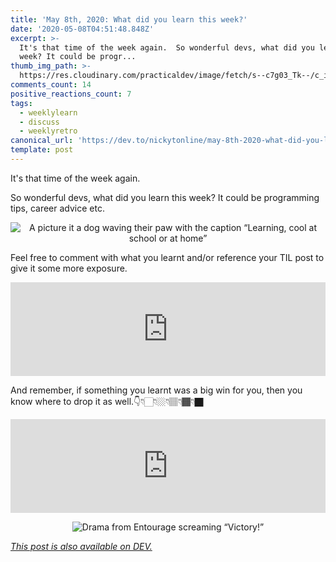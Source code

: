 ```yaml
---
title: 'May 8th, 2020: What did you learn this week?'
date: '2020-05-08T04:51:48.848Z'
excerpt: >-
  It's that time of the week again.  So wonderful devs, what did you learn this
  week? It could be progr...
thumb_img_path: >-
  https://res.cloudinary.com/practicaldev/image/fetch/s--c7g03_Tk--/c_imagga_scale,f_auto,fl_progressive,h_420,q_auto,w_1000/https://dev-to-uploads.s3.amazonaws.com/i/1hjcwwiltm33qieaiiq5.png
comments_count: 14
positive_reactions_count: 7
tags:
  - weeklylearn
  - discuss
  - weeklyretro
canonical_url: 'https://dev.to/nickytonline/may-8th-2020-what-did-you-learn-this-week-41cd'
template: post
---
```

It's that time of the week again.

So wonderful devs, what did you learn this week? It could be programming tips, career advice etc.

<center>

![A picture it a dog waving their paw with the caption “Learning, cool at school or at home”](https://media.giphy.com/media/1xpm1nTQiRL96Di3Q6/giphy.gif)

</center>

Feel free to comment with what you learnt and/or reference your TIL post to give it some more exposure.


<iframe class="liquidTag" src="https://dev.to/embed/tag?args=todayilearned" style="border: 0; width: 100%;"></iframe>


And remember, if something you learnt was a big win for you, then you know where to drop it as well.👇👇🏻👇🏼👇🏽👇🏾👇🏿


<iframe class="liquidTag" src="https://dev.to/embed/link?args=https%3A%2F%2Fdev.to%2Fjess%2Fwhat-was-your-win-this-week-35in" style="border: 0; width: 100%;"></iframe>


<center>

![Drama from Entourage screaming “Victory!”](https://media.giphy.com/media/lnlAifQdenMxW/giphy.gif)

</center>

*[This post is also available on DEV.](https://dev.to/nickytonline/may-8th-2020-what-did-you-learn-this-week-41cd)*


<script>
const parent = document.getElementsByTagName('head')[0];
const script = document.createElement('script');
script.type = 'text/javascript';
script.src = 'https://cdnjs.cloudflare.com/ajax/libs/iframe-resizer/4.1.1/iframeResizer.min.js';
script.charset = 'utf-8';
script.onload = function() {
    window.iFrameResize({}, '.liquidTag');
};
parent.appendChild(script);
</script>    
